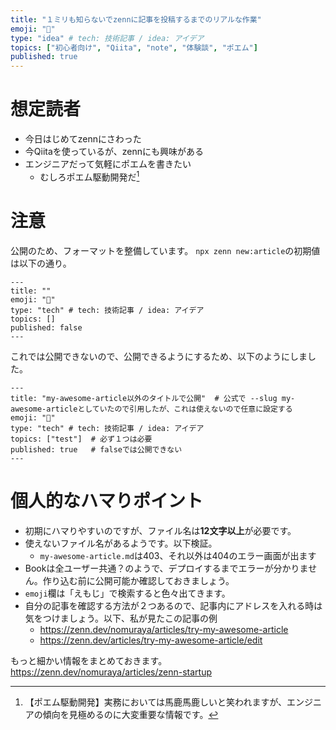 ```yaml
---
title: "１ミリも知らないでzennに記事を投稿するまでのリアルな作業"
emoji: "🎉"
type: "idea" # tech: 技術記事 / idea: アイデア
topics: ["初心者向け", "Qiita", "note", "体験談", "ポエム"]
published: true
---
```


# 想定読者
- 今日はじめてzennにさわった
- 今Qiitaを使っているが、zennにも興味がある
- エンジニアだって気軽にポエムを書きたい
  - むしろポエム駆動開発だ[^1]

[^1]: 【ポエム駆動開発】実務においては馬鹿馬鹿しいと笑われますが、エンジニアの傾向を見極めるのに大変重要な情報です。

# 注意
公開のため、フォーマットを整備しています。
`npx zenn new:article`の初期値は以下の通り。

```
---
title: ""
emoji: "🎉"
type: "tech" # tech: 技術記事 / idea: アイデア
topics: []
published: false
---
```

これでは公開できないので、公開できるようにするため、以下のようにしました。

```
---
title: "my-awesome-article以外のタイトルで公開"  # 公式で --slug my-awesome-articleとしていたので引用したが、これは使えないので任意に設定する
emoji: "🎉"
type: "tech" # tech: 技術記事 / idea: アイデア
topics: ["test"]  # 必ず１つは必要
published: true   # falseでは公開できない
---
```

# 個人的なハマりポイント
- 初期にハマりやすいのですが、ファイル名は**12文字以上**が必要です。
- 使えないファイル名があるようです。以下検証。
  - `my-awesome-article.md`は403、それ以外は404のエラー画面が出ます
- Bookは全ユーザー共通？のようで、デプロイするまでエラーが分かりません。作り込む前に公開可能か確認しておきましょう。
- `emoji`欄は「えもじ」で検索すると色々出てきます。
- 自分の記事を確認する方法が２つあるので、記事内にアドレスを入れる時は気をつけましょう。以下、私が見たこの記事の例
  - https://zenn.dev/nomuraya/articles/try-my-awesome-article
  - https://zenn.dev/articles/try-my-awesome-article/edit

もっと細かい情報をまとめておきます。
https://zenn.dev/nomuraya/articles/zenn-startup
